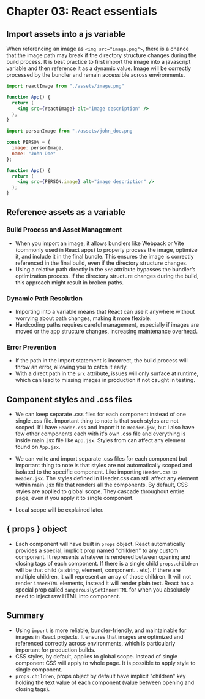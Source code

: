 # Chapter 03: React essentials

<!--continue at 013. component composition the special children prop-->
<!--continue at 015. passing functions as values to props-->

## Import assets into a js variable

When referencing an image as `<img src="image.png">`, there is a chance that the image path may break if the directory structure changes during the build process. It is best practice to first import the image into a javascript variable and then reference it as a dynamic value. Image will be correctly processed by the bundler and remain accessible across environments.

```jsx
import reactImage from "./assets/image.png"

function App() {
  return (
    <img src={reactImage} alt="image description" />
  );
}

```

```jsx
import personImage from "./assets/john_doe.png

const PERSON = {
  image: personImage,
  name: "John Doe"
};

function App() {
  return (
    <img src={PERSON.image} alt="image description" />
  );
}
```

## Reference assets as a variable

### Build Process and Asset Management

- When you import an image, it allows bundlers like Webpack or Vite (commonly used in React apps) to properly process the image, optimize it, and include it in the final bundle. This ensures the image is correctly referenced in the final build, even if the directory structure changes.
- Using a relative path directly in the `src` attribute bypasses the bundler’s optimization process. If the directory structure changes during the build, this approach might result in broken paths.

### Dynamic Path Resolution

- Importing into a variable means that React can use it anywhere without worrying about path changes, making it more flexible.
- Hardcoding paths requires careful management, especially if images are moved or the app structure changes, increasing maintenance overhead.

### Error Prevention

- If the path in the import statement is incorrect, the build process will throw an error, allowing you to catch it early.
- With a direct path in the `src` attribute, issues will only surface at runtime, which can lead to missing images in production if not caught in testing.

## Component styles and .css files

- We can keep separate .css files for each component instead of one single .css file. Important thing to note is that such styles are not scoped. If i have `Header.css` and import it to `Header.jsx`, but i also have few other components each with it's own .css file and everything is inside main .jsx file like `App.jsx`. Styles from can affect any element found on `App.jsx`.

- We can write and import separate .css files for each component but important thing to note is that styles are not automatically scoped and isolated to the specific component. Like  importing `Header.css` to `Header.jsx`. The styles defined in Header.css can still affect any element within main .jsx file that renders all the components. By default, CSS styles are applied to global scope. They cascade throughout entire page, even if you apply it to single component.
- Local scope will be explained later.

## { props } object

- Each component will have built in `props` object. React automatically provides a special, implicit prop named "children" to any custom component. It represents whatever is rendered between opening and closing tags of each component. If there is a single child `props.children` will be that child (a string, element, component... etc). If there are multiple children, it will represent an array of those children. It will not render `innerHTML` elements, instead it will render plain text. React has a special prop called `dangerouslySetInnerHTML` for when you absolutely need to inject raw HTML into component.

## Summary

- Using `import` is more reliable, bundler-friendly, and maintainable for images in React projects. It ensures that images are optimized and referenced correctly across environments, which is particularly important for production builds.
- CSS styles, by default, applies to global scope. Instead of single component CSS will apply to whole page. It is possible to apply style to single component.
- `props.children`, props object by default have implicit "children" key holding the text value of each component (value between opening and closing tags).
